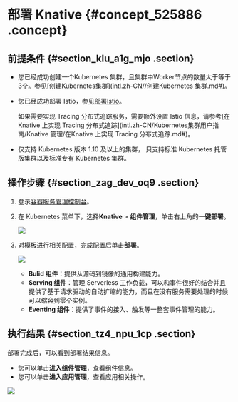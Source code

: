 # 部署 Knative {#concept_525886 .concept}

## 前提条件 {#section_klu_a1g_mjo .section}

-   您已经成功创建一个Kubernetes 集群，且集群中Worker节点的数量大于等于3个。参见[创建Kubernetes集群](intl.zh-CN//创建Kubernetes 集群.md#)。
-   您已经成功部署 Istio，参见[部署Istio](intl.zh-CN/Kubernetes集群用户指南/Istio管理/部署Istio.md#)。

    如果需要实现 Tracing 分布式追踪服务，需要额外设置 Istio 信息，请参考[在Knative 上实现 Tracing 分布式追踪](intl.zh-CN/Kubernetes集群用户指南/Knative 管理/在Knative 上实现 Tracing 分布式追踪.md#)。

-   仅支持 Kubernetes 版本 1.10 及以上的集群， 只支持标准 Kubernetes 托管版集群以及标准专有 Kubernetes 集群。

## 操作步骤 {#section_zag_dev_oq9 .section}

1.  登录[容器服务管理控制台](https://cs.console.aliyun.com/)。
2.  在 Kubernetes 菜单下，选择**Knative** \> **组件管理**，单击右上角的**一键部署**。

    ![](http://static-aliyun-doc.oss-cn-hangzhou.aliyuncs.com/assets/img/423002/156464497448852_zh-CN.png)

3.  对模板进行相关配置，完成配置后单击**部署**。

    ![](http://static-aliyun-doc.oss-cn-hangzhou.aliyuncs.com/assets/img/423002/156464497448853_zh-CN.png)

    -   **Bulid 组件**：提供从源码到镜像的通用构建能力。
    -   **Serving 组件**：管理 Serverless 工作负载，可以和事件很好的结合并且提供了基于请求驱动的自动扩缩的能力，而且在没有服务需要处理的时候可以缩容到零个实例。
    -   **Eventing 组件**：提供了事件的接入、触发等一整套事件管理的能力。

## 执行结果 {#section_tz4_npu_1cp .section}

部署完成后，可以看到部署结果信息。

-   您可以单击**进入组件管理**，查看组件信息。
-   您可以单击**进入应用管理**，查看应用相关操作。

![](http://static-aliyun-doc.oss-cn-hangzhou.aliyuncs.com/assets/img/423002/156464497448854_zh-CN.png)

